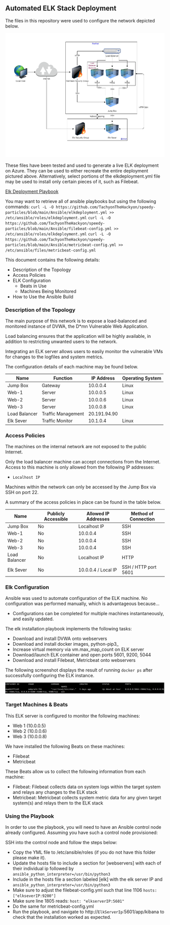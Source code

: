 ## Automated ELK Stack Deployment

The files in this repository were used to configure the network depicted below.

 ![diagramfile](Images/Webservers.png)

These files have been tested and used to generate a live ELK deployment on Azure. They can be used to either recreate the entire deployment pictured above. Alternatively, select portions of the elkdeployment.yml file may be used to install only certain pieces of it, such as Filebeat.

  [Elk Deployment Playbook](Ansible/elkdeployment.yml)

You may want to retrieve all of ansible playbooks but using the following commands:
  `curl -L -O https://github.com/TachyonTheHackyon/speedy-particles/blob/main/Ansible/elkdeployment.yml >> /etc/ansible/roles/elkdeployment.yml`
  `curl -L -O https://github.com/TachyonTheHackyon/speedy-particles/blob/main/Ansible/filebeat-config.yml >> /etc/ansible/roles/elkdeployment.yml`
  `curl -L -O https://github.com/TachyonTheHackyon/speedy-particles/blob/main/Ansible/metricbeat-config.yml >> /etc/ansible/files/metricbeat-config.yml`

This document contains the following details:
- Description of the Topology
- Access Policies
- ELK Configuration
  - Beats in Use
  - Machines Being Monitored
- How to Use the Ansible Build


### Description of the Topology

The main purpose of this network is to expose a load-balanced and monitored instance of DVWA, the D*mn Vulnerable Web Application.

Load balancing ensures that the application will be highly available, in addition to restricting unwanted users to the network.

Integrating an ELK server allows users to easily monitor the vulnerable VMs for changes to the logfiles and system metrics.

The configuration details of each machine may be found below.

| Name          | Function           | IP Address   | Operating System |
|---------------|--------------------|--------------|------------------|
| Jump Box      | Gateway            | 10.0.0.4     | Linux            |
| Web-1         | Server             | 10.0.0.5     | Linux            |
| Web-2         | Server             | 10.0.0.6     | Linux            |
| Web-3         | Server             | 10.0.0.8     | Linux            |
| Load Balancer | Traffic Management | 20.191.94.90 |                  |
| Elk Sever     | Traffic Monitor    | 10.1.0.4     | Linux            |


### Access Policies

The machines on the internal network are not exposed to the public Internet. 

Only the load balancer machine can accept connections from the Internet. Access to this machine is only allowed from the following IP addresses:
- `Localhost IP`

Machines within the network can only be accessed by the Jump Box via SSH on port 22.

A summary of the access policies in place can be found in the table below.

| Name          | Publicly Accessible | Allowed IP Addresses | Method of Connection |
|---------------|---------------------|----------------------|----------------------|
| Jump Box      | No                  | Localhost IP         | SSH                  |
| Web-1         | No                  | 10.0.0.4             | SSH                  |
| Web-2         | No                  | 10.0.0.4             | SSH                  |
| Web-3         | No                  | 10.0.0.4             | SSH                  |
| Load Balancer | No                  | Localhost IP         | HTTP                 |
| Elk Sever     | No                  | 10.0.0.4 / Local IP  | SSH / HTTP port 5601 |

### Elk Configuration

Ansible was used to automate configuration of the ELK machine. No configuration was performed manually, which is advantageous because...
- Configurations can be completed for multiple machines instantaneously, and easily updated.

The elk installation playbook implements the following tasks:
- Download and install DVWA onto webservers
- Download and install docker images, python-pip3_
- Increase virtual memory via vm.max_map_count on ELK server
- Download/launch ELK container and open ports 5601, 9200, 5044
- Download and install Filebeat, Metricbeat onto webservers

The following screenshot displays the result of running `docker ps` after successfully configuring the ELK instance.

 ![dockerpsoutput](/Images/docker_ps_output.png)

### Target Machines & Beats
This ELK server is configured to monitor the following machines:
- Web 1 (10.0.0.5)
- Web 2 (10.0.0.6)
- Web 3 (10.0.0.8)

We have installed the following Beats on these machines:
- Filebeat
- Metricbeat

These Beats allow us to collect the following information from each machine:
- Filebeat: Filebeat collects data on system logs within the target system and relays any changes to the ELK stack
- Metricbeat: Metricbeat collects system metric data for any given target system(s) and relays them to the ELK stack

### Using the Playbook
In order to use the playbook, you will need to have an Ansible control node already configured. Assuming you have such a control node provisioned: 

SSH into the control node and follow the steps below:
- Copy the YML file to /etc/ansible/roles (if you do not have this folder please make it).
- Update the hosts file to include a section for [webservers] with each of their individual ip followed by `ansible_python_interpreter=/usr/bin/python3` 
- Include in the hosts file a section labeled [elk] with the elk server IP and `ansible_python_interpreter=/usr/bin/python3`
- Make sure to adjust the filebeat-config.yml such that line 1106
		`hosts: ["elkseverIP:9200"]` 
- Make sure line 1805 reads: 
		`host: "elkserverIP:5601"`
- Do the same for metricbeat-config.yml
- Run the playbook, and navigate to http://`ElkServerIp`:5601/app/kibana to check that the installation worked as expected.

